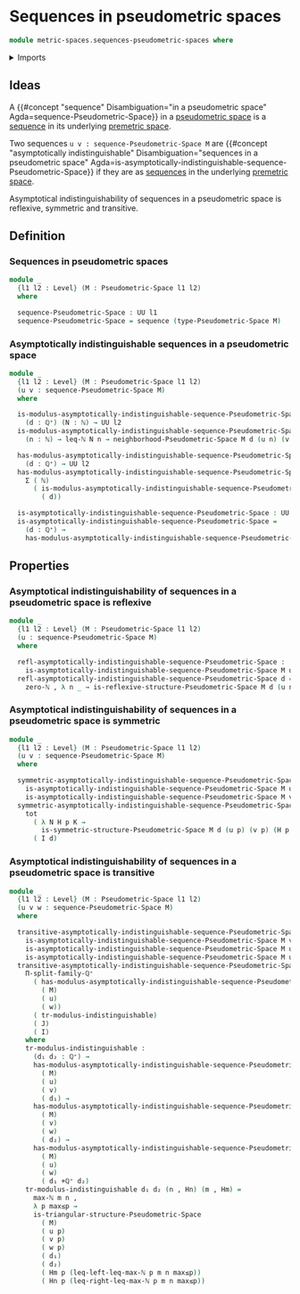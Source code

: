 # Sequences in pseudometric spaces

```agda
module metric-spaces.sequences-pseudometric-spaces where
```

<details><summary>Imports</summary>

```agda
open import elementary-number-theory.inequality-natural-numbers
open import elementary-number-theory.maximum-natural-numbers
open import elementary-number-theory.natural-numbers
open import elementary-number-theory.positive-rational-numbers

open import foundation.dependent-pair-types
open import foundation.functoriality-dependent-pair-types
open import foundation.sequences
open import foundation.universe-levels

open import metric-spaces.pseudometric-spaces
```

</details>

## Ideas

A
{{#concept "sequence" Disambiguation="in a pseudometric space" Agda=sequence-Pseudometric-Space}}
in a [pseudometric space](metric-spaces.pseudometricc-spaces.md) is a
[sequence](metric-spaces.sequences-premetric-spaces.md) in its underlying
[premetric space](metric-spaces.premetric-spaces.md).

Two sequences `u v : sequence-Pseudometric-Space M` are
{{#concept "asymptotically indistinguishable" Disambiguation="sequences in a pseudometric space" Agda=is-asymptotically-indistinguishable-sequence-Pseudometric-Space}}
if they are as [sequences](metric-spaces.sequences-premetric-spaces.md) in the
underlying [premetric space](metric-spaces.premetric-spaces.md).

Asymptotical indistinguishability of sequences in a pseudometric space is
reflexive, symmetric and transitive.

## Definition

### Sequences in pseudometric spaces

```agda
module _
  {l1 l2 : Level} (M : Pseudometric-Space l1 l2)
  where

  sequence-Pseudometric-Space : UU l1
  sequence-Pseudometric-Space = sequence (type-Pseudometric-Space M)
```

### Asymptotically indistinguishable sequences in a pseudometric space

```agda
module _
  {l1 l2 : Level} (M : Pseudometric-Space l1 l2)
  (u v : sequence-Pseudometric-Space M)
  where

  is-modulus-asymptotically-indistinguishable-sequence-Pseudometric-Space :
    (d : ℚ⁺) (N : ℕ) → UU l2
  is-modulus-asymptotically-indistinguishable-sequence-Pseudometric-Space d N =
    (n : ℕ) → leq-ℕ N n → neighborhood-Pseudometric-Space M d (u n) (v n)

  has-modulus-asymptotically-indistinguishable-sequence-Pseudometric-Space :
    (d : ℚ⁺) → UU l2
  has-modulus-asymptotically-indistinguishable-sequence-Pseudometric-Space d =
    Σ ( ℕ)
      ( is-modulus-asymptotically-indistinguishable-sequence-Pseudometric-Space
        ( d))

  is-asymptotically-indistinguishable-sequence-Pseudometric-Space : UU l2
  is-asymptotically-indistinguishable-sequence-Pseudometric-Space =
    (d : ℚ⁺) →
    has-modulus-asymptotically-indistinguishable-sequence-Pseudometric-Space d
```

## Properties

### Asymptotical indistinguishability of sequences in a pseudometric space is reflexive

```agda
module _
  {l1 l2 : Level} (M : Pseudometric-Space l1 l2)
  (u : sequence-Pseudometric-Space M)
  where

  refl-asymptotically-indistinguishable-sequence-Pseudometric-Space :
    is-asymptotically-indistinguishable-sequence-Pseudometric-Space M u u
  refl-asymptotically-indistinguishable-sequence-Pseudometric-Space d =
    zero-ℕ , λ n _ → is-reflexive-structure-Pseudometric-Space M d (u n)
```

### Asymptotical indistinguishability of sequences in a pseudometric space is symmetric

```agda
module _
  {l1 l2 : Level} (M : Pseudometric-Space l1 l2)
  (u v : sequence-Pseudometric-Space M)
  where

  symmetric-asymptotically-indistinguishable-sequence-Pseudometric-Space :
    is-asymptotically-indistinguishable-sequence-Pseudometric-Space M u v →
    is-asymptotically-indistinguishable-sequence-Pseudometric-Space M v u
  symmetric-asymptotically-indistinguishable-sequence-Pseudometric-Space I d =
    tot
      ( λ N H p K →
        is-symmetric-structure-Pseudometric-Space M d (u p) (v p) (H p K))
      ( I d)
```

### Asymptotical indistinguishability of sequences in a pseudometric space is transitive

```agda
module _
  {l1 l2 : Level} (M : Pseudometric-Space l1 l2)
  (u v w : sequence-Pseudometric-Space M)
  where

  transitive-asymptotically-indistinguishable-sequence-Pseudometric-Space :
    is-asymptotically-indistinguishable-sequence-Pseudometric-Space M v w →
    is-asymptotically-indistinguishable-sequence-Pseudometric-Space M u v →
    is-asymptotically-indistinguishable-sequence-Pseudometric-Space M u w
  transitive-asymptotically-indistinguishable-sequence-Pseudometric-Space I J =
    Π-split-family-ℚ⁺
      ( has-modulus-asymptotically-indistinguishable-sequence-Pseudometric-Space
        ( M)
        ( u)
        ( w))
      ( tr-modulus-indistinguishable)
      ( J)
      ( I)
    where
    tr-modulus-indistinguishable :
      (d₁ d₂ : ℚ⁺) →
      has-modulus-asymptotically-indistinguishable-sequence-Pseudometric-Space
        ( M)
        ( u)
        ( v)
        ( d₁) →
      has-modulus-asymptotically-indistinguishable-sequence-Pseudometric-Space
        ( M)
        ( v)
        ( w)
        ( d₂) →
      has-modulus-asymptotically-indistinguishable-sequence-Pseudometric-Space
        ( M)
        ( u)
        ( w)
        ( d₁ +ℚ⁺ d₂)
    tr-modulus-indistinguishable d₁ d₂ (n , Hn) (m , Hm) =
      max-ℕ m n ,
      λ p max≤p →
      is-triangular-structure-Pseudometric-Space
        ( M)
        ( u p)
        ( v p)
        ( w p)
        ( d₁)
        ( d₂)
        ( Hm p (leq-left-leq-max-ℕ p m n max≤p))
        ( Hn p (leq-right-leq-max-ℕ p m n max≤p))
```
